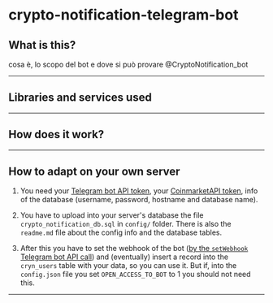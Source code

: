 # crypto-notification-telegram-bot
## What is this?
cosa è, lo scopo del bot e dove si può provare @CryptoNotification_bot

---
## Libraries and services used

---
## How does it work?

---
## How to adapt on your own server
1. You need your [Telegram bot API token](https://core.telegram.org/bots#how-do-i-create-a-bot), your [CoinmarketAPI token](https://coinmarketcap.com/api/documentation/v1/), info of the database (username, password, hostname and database name).

2. You have to upload into your server's database the file `crypto_notification_db.sql` in `config/` folder. There is also the `readme.md` file about the config info and the database tables.

3. After this you have to set the webhook of the bot ([by the `setWebhook` Telegram bot API call](https://core.telegram.org/bots/api#setwebhook)) and (eventually) insert a record into the `cryn_users` table with your data, so you can use it. But if, into the `config.json` file you set `OPEN_ACCESS_TO_BOT` to 1 you should not need this.

---
